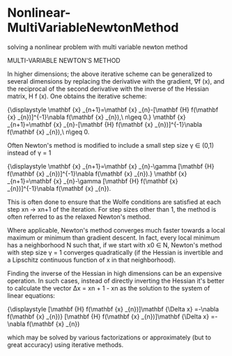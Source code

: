 # Nonlinear-MultiVariableNewtonMethod
solving a nonlinear problem with multi variable newton method

MULTI-VARIABLE NEWTON'S METHOD

In higher dimensions; the above iterative scheme can be generalized to several dimensions by replacing the derivative with the gradient, 
∇f (x), and the reciprocal of the second derivative with the inverse of the Hessian matrix, H f (x). One obtains the iterative scheme:

{\displaystyle \mathbf {x} _{n+1}=\mathbf {x} _{n}-[\mathbf {H} f(\mathbf {x} _{n})]^{-1}\nabla f(\mathbf {x} _{n}),\ n\geq 0.} \mathbf {x} _{n+1}=\mathbf {x} _{n}-[\mathbf {H} f(\mathbf {x} _{n})]^{-1}\nabla f(\mathbf {x} _{n}),\ n\geq 0.

Often Newton's method is modified to include a small step size γ ∈ (0,1) instead of γ = 1

{\displaystyle \mathbf {x} _{n+1}=\mathbf {x} _{n}-\gamma [\mathbf {H} f(\mathbf {x} _{n})]^{-1}\nabla f(\mathbf {x} _{n}).} \mathbf {x} _{n+1}=\mathbf {x} _{n}-\gamma [\mathbf {H} f(\mathbf {x} _{n})]^{-1}\nabla f(\mathbf {x} _{n}).

This is often done to ensure that the Wolfe conditions are satisfied at each step xn → xn+1 of the iteration. For step sizes other than 1, 
the method is often referred to as the relaxed Newton's method.

Where applicable, Newton's method converges much faster towards a local maximum or minimum than gradient descent. In fact, every local 
minimum has a neighborhood N such that, if we start with x0 ∈ N, Newton's method with step size γ = 1 converges quadratically (if the 
Hessian is invertible and a Lipschitz continuous function of x in that neighborhood).

Finding the inverse of the Hessian in high dimensions can be an expensive operation. In such cases, instead of directly inverting the 
Hessian it's better to calculate the vector Δx = xn + 1 - xn as the solution to the system of linear equations:

{\displaystyle [\mathbf {H} f(\mathbf {x} _{n})]\mathbf {\Delta x} =-\nabla f(\mathbf {x} _{n})} [\mathbf {H} f(\mathbf {x} _{n})]\mathbf {\Delta x} =-\nabla f(\mathbf {x} _{n})

which may be solved by various factorizations or approximately (but to great accuracy) using iterative methods.
